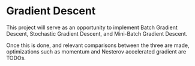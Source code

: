# Gradient Descent


This project will serve as an opportunity to implement Batch Gradient Descent, Stochastic Gradient Descent, and Mini-Batch Gradient Descent.

Once this is done, and relevant comparisons between the three are made, optimizations such as momentum and Nesterov accelerated gradient are TODOs.


